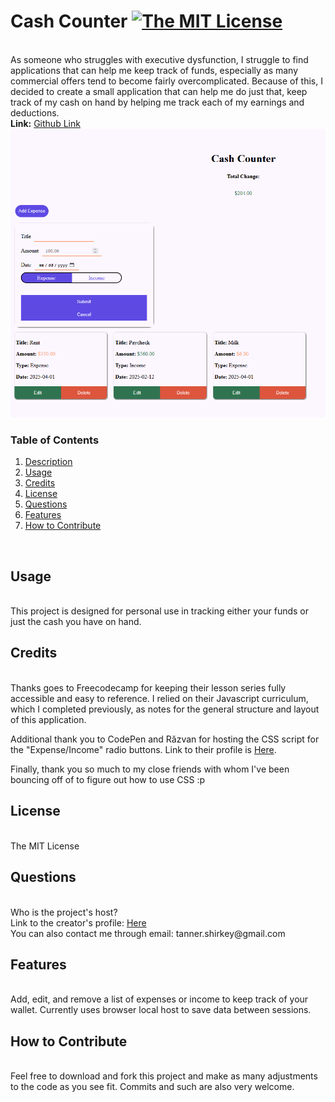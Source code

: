 <h1 id='description'>Cash Counter <a href="https://opensource.org/licenses/MIT"><img alt="The MIT License" src="https://img.shields.io/badge/License-MIT-yellow.svg" /></a></h1>
<br />
As someone who struggles with executive dysfunction, I struggle to find applications that can help me keep track of funds, especially as many commercial offers tend to become fairly overcomplicated. Because of this, I decided to create a small application that can help me do just that, keep track of my cash on hand by helping me track each of my earnings and deductions.
<br />
<strong>Link:</strong> <a href=https://github.com/Shrcker/Cash-Counter>Github Link</a><br /><img src=./assets/images/cash-counter-screen.png alt="Project Screenshot" />
<br />
<h3>Table of Contents</h3>
<ol>
<li><a href="#description"><span>Description</span></a></li>
<li><a href="#usage"><span>Usage</span></a></li>
<li><a href="#credits"><span>Credits</span></a></li>
<li><a href="#license"><span>License</span></a></li>
<li><a href="#questions"><span>Questions</span></a></li>
<li><a href="#features"><span>Features</span></a></li>
<li><a href="#contribute"><span>How to Contribute</span></a></li>
</ol>
<br />
<h2 id='usage'> Usage</h2>
<br />
This project is designed for personal use in tracking either your funds or just the cash you have on hand.
<br />
<h2 id='credits'> Credits</h2>
<br />
Thanks goes to Freecodecamp for keeping their lesson series fully accessible and easy to reference. I relied on their Javascript curriculum, which I completed previously, as notes for the general structure and layout of this application.

Additional thank you to CodePen and Răzvan for hosting the CSS script for the "Expense/Income" radio buttons. Link to their profile is <a href="https://codepen.io/razwan">Here</a>.

Finally, thank you so much to my close friends with whom I've been bouncing off of to figure out how to use CSS :p
<br />
<h2 id='license'> License</h2>
<br /> 
The MIT License
<br />
<h2 id='questions'> Questions</h2>
<br /> 
Who is the project's host?
<br />
Link to the creator's profile: <a href="https://www.github.com/Shrcker">Here</a>
<br /> 
You can also contact me through email: tanner.shirkey@gmail.com
<br />
<h2 id='features'> Features</h2>
<br />
Add, edit, and remove a list of expenses or income to keep track of your wallet. Currently uses browser local host to save data between sessions.
<br />
<h2 id='contribute'> How to Contribute</h2>
<br />
Feel free to download and fork this project and make as many adjustments to the code as you see fit. Commits and such are also very welcome.
